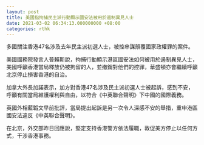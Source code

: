 ```yaml
---
layout: post
title: 美國指拘捕民主派行動顯示國安法被用於遏制異見人士
date: 2021-03-02 06:34:13.000000000 +08:00
categories: rthk
---
```


多國關注香港47名涉及去年民主派初選人士，被控串謀顛覆國家政權罪的案件。

美國國務院發言人普賴斯說，拘捕行動顯示港區國安法如何被用於遏制異見人士，美國呼籲香港當局釋放仍被拘留的人，並撤銷對他們的控罪，華盛頓亦會繼續呼籲北京停止損害香港的自治。

加拿大外長加諾表示，加方對香港47名涉及民主派初選人士被起訴，感到不安，呼籲有關當局維護權利與自由，以符合《中英聯合聲明》下中國的國際義務。

英國外相藍韜文早前批評，當局提出起訴是另一次令人深感不安的舉措，重申港區國安法違反《中英聯合聲明》。

在北京，外交部昨日回應說，堅定支持香港警方依法履職，敦促美方停止以任何方式，干涉香港事務。
